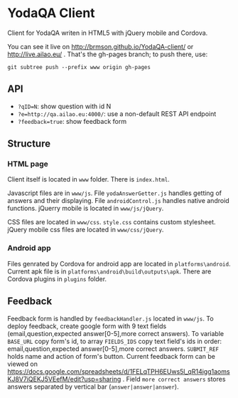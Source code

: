 # YodaQA Client
Client for YodaQA writen in HTML5 with jQuery mobile and Cordova.

You can see it live on http://brmson.github.io/YodaQA-client/ or
http://live.ailao.eu/ .
That's the gh-pages branch; to push there, use:
	
	git subtree push --prefix www origin gh-pages

## API

  * ``?qID=N``: show question with id N
  * ``?e=http://qa.ailao.eu:4000/``: use a non-default REST API endpoint
  * ``?feedback=true``: show feedback form

## Structure

### HTML page
Client itself is located in `www` folder. There is `index.html`. 

Javascript files are in `www/js`. 
File `yodaAnswerGetter.js` handles getting of answers and their displaying.
File `androidControl.js` handles native android functions.
jQuerry mobile is located in `www/js/jQuery`.

CSS files are located in `www/css`. `style.css` contains custom stylesheet. jQuery mobile css files are located in `www/css/jQuery`.

### Android app
Files genrated by Cordova for android app are located in `platforms\android`. Current apk file is in `platforms\android\build\outputs\apk`. There are Cordova plugins in `plugins` folder.

## Feedback
Feedback form is handled by `feedbackHandler.js` located in `www/js`. To deploy feedback, create google form with 9 text
fields (email,question,expected answer[0-5],more correct answers). To variable `BASE_URL` copy form's id, to array `FIELDS_IDS` copy text field's
ids in order: email,question,expected answer[0-5],more correct answers. `SUBMIT_REF` holds name and action of form's button.
Current feedback form can be viewed on https://docs.google.com/spreadsheets/d/1FELqTPH6EUws5l_qR14igg1aomsKJ8V7iQEKJ5VEefM/edit?usp=sharing .
Field `more correct answers` stores answers separated by vertical bar (`answer|answer|answer`).
